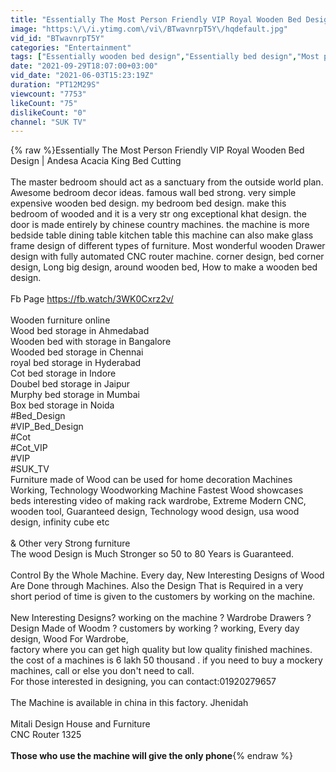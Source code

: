 ```yaml
---
title: "Essentially The Most Person Friendly VIP Royal Wooden Bed Design | Andesa Acacia King Bed Cutting"
image: "https:\/\/i.ytimg.com\/vi\/BTwavnrpT5Y\/hqdefault.jpg"
vid_id: "BTwavnrpT5Y"
categories: "Entertainment"
tags: ["Essentially wooden bed design","Essentially bed design","Most person bed design"]
date: "2021-09-29T18:07:00+03:00"
vid_date: "2021-06-03T15:23:19Z"
duration: "PT12M29S"
viewcount: "7753"
likeCount: "75"
dislikeCount: "0"
channel: "SUK TV"
---
```

{% raw %}Essentially The Most Person Friendly VIP Royal Wooden Bed Design | Andesa Acacia King Bed Cutting<br /><br />The master bedroom should act as a sanctuary from the outside world plan. Awesome bedroom decor ideas. famous wall bed strong. very simple expensive wooden bed design. my bedroom bed design. make this bedroom of wooded and it is a very str ong exceptional khat design. the door is made entirely by chinese country machines. the machine is more bedside table dining table kitchen table this machine can also make glass frame design of different types of furniture. Most wonderful wooden Drawer design with fully automated CNC router machine. corner design, bed corner design,  Long big design, around wooden bed, How to make a wooden bed design.<br /><br />Fb Page <a rel="nofollow" target="blank" href="https://fb.watch/3WK0Cxrz2v/">https://fb.watch/3WK0Cxrz2v/</a><br /><br />Wooden furniture online<br />Wood bed storage in Ahmedabad<br />Wooden bed with storage in Bangalore<br />Wooded bed storage in  Chennai<br />royal bed storage in Hyderabad<br />Cot bed storage in Indore<br />Doubel bed storage in Jaipur<br />Murphy bed storage in Mumbai<br />Box bed storage in Noida<br />#Bed_Design<br />#VIP_Bed_Design<br />#Cot<br />#Cot_VIP<br />#VIP<br />#SUK_TV <br />Furniture made of Wood can be used for home decoration Machines Working, Technology Woodworking Machine Fastest Wood showcases beds interesting video of making rack wardrobe, Extreme Modern CNC, wooden tool, Guaranteed design, Technology wood design, usa wood design, infinity cube etc<br /><br />&amp; Other very Strong furniture<br />The wood Design is Much Stronger so 50 to 80 Years is Guaranteed. <br /><br />Control By the Whole Machine. Every day, New Interesting Designs of Wood Are Done through Machines. Also the Design That is Required in a very short period of time is given to the customers by working on the machine. <br /><br />New Interesting Designs? working on the machine ? Wardrobe Drawers ? Design Made of Woodm ? customers by working ? working, Every day design, Wood For Wardrobe, <br />factory where you can get high quality but low quality finished machines. the cost of a machines is 6 lakh 50 thousand . if you need to buy a mockery machines, call or else you don't need to call.<br />For those interested in designing, you can contact:01920279657<br /><br />The Machine is available in china in this factory. Jhenidah<br /><br />Mitali Design House and Furniture<br />CNC Router 1325<br /><br />**Those who use the machine will give the only phone**{% endraw %}
